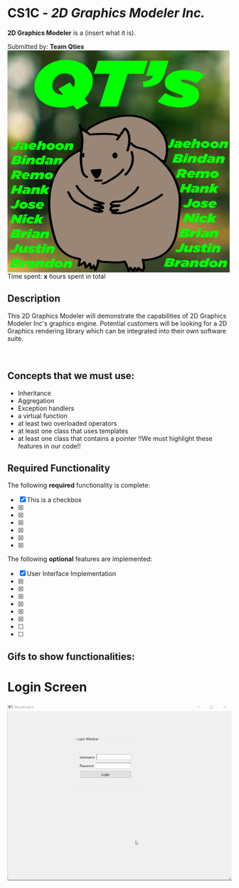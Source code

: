 # CS1C - *2D Graphics Modeler Inc.*

**2D Graphics Modeler** is a (insert what it is).

Submitted by: **Team Qties**
<img src="https://github.com/hoonman/qties/blob/main/QTsLogo.jpg" data-canonical-src="https://github.com/hoonman/qties/blob/main/QTsLogo.jpg" width="500" height="500" align = "left"/>

Time spent: **x** hours spent in total
## Description

This 2D Graphics Modeler will demonstrate the capabilities of 2D Graphics Modeler Inc's graphics engine.
Potential customers will be looking for a 2D Graphics rendering library which can be integrated into their own software suite.
<br>
<br>
<br>

## Concepts that we must use:

* Inheritance
* Aggregation
* Exception handlers
* a virtual function
* at least two overloaded operators
* at least one class that uses templates
* at least one class that contains a pointer
!!We must highlight these features in our code!!

## Required Functionality

The following **required** functionality is complete:

* [x] This is a checkbox
* [x] 
* [x] 
* [x] 
* [x] 
* [x] 
* [x] 

The following **optional** features are implemented:

* [x] User Interface Implementation
* [x] 
* [x] 
* [x] 
* [x] 
* [x] 
* [x] 
* [ ] 
* [ ] 

## Gifs to show functionalities:
# Login Screen
![](https://github.com/hoonman/qties/blob/main/gif_files/login_screen.gif)
